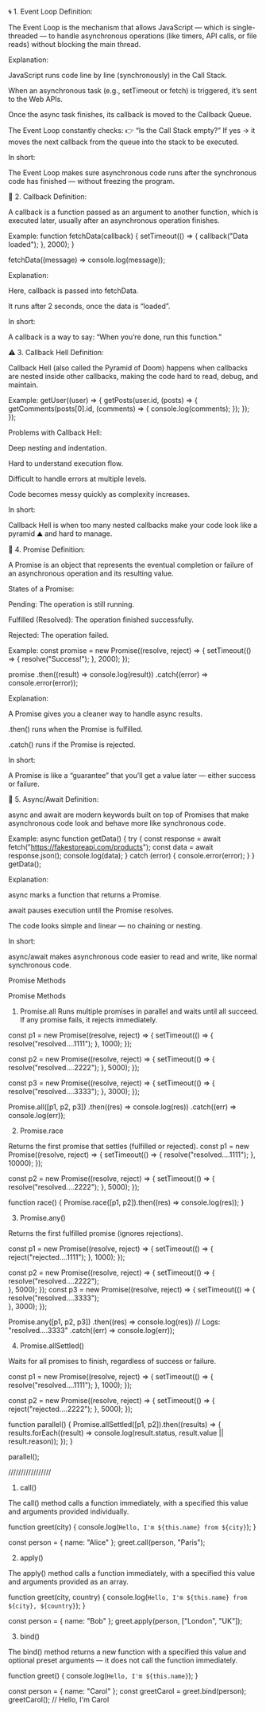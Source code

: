 🌀 1. Event Loop
Definition:

The Event Loop is the mechanism that allows JavaScript — which is single-threaded — to handle asynchronous operations (like timers, API calls, or file reads) without blocking the main thread.

Explanation:

JavaScript runs code line by line (synchronously) in the Call Stack.

When an asynchronous task (e.g., setTimeout or fetch) is triggered, it’s sent to the Web APIs.

Once the async task finishes, its callback is moved to the Callback Queue.

The Event Loop constantly checks:
👉 “Is the Call Stack empty?”
If yes → it moves the next callback from the queue into the stack to be executed.

In short:

The Event Loop makes sure asynchronous code runs after the synchronous code has finished — without freezing the program.

🧩 2. Callback
Definition:

A callback is a function passed as an argument to another function, which is executed later, usually after an asynchronous operation finishes.

Example:
function fetchData(callback) {
setTimeout(() => {
callback("Data loaded");
}, 2000);
}

fetchData((message) => console.log(message));

Explanation:

Here, callback is passed into fetchData.

It runs after 2 seconds, once the data is “loaded”.

In short:

A callback is a way to say: “When you’re done, run this function.”

⚠️ 3. Callback Hell
Definition:

Callback Hell (also called the Pyramid of Doom) happens when callbacks are nested inside other callbacks, making the code hard to read, debug, and maintain.

Example:
getUser((user) => {
getPosts(user.id, (posts) => {
getComments(posts[0].id, (comments) => {
console.log(comments);
});
});
});

Problems with Callback Hell:

Deep nesting and indentation.

Hard to understand execution flow.

Difficult to handle errors at multiple levels.

Code becomes messy quickly as complexity increases.

In short:

Callback Hell is when too many nested callbacks make your code look like a pyramid ⛰️ and hard to manage.

💎 4. Promise
Definition:

A Promise is an object that represents the eventual completion or failure of an asynchronous operation and its resulting value.

States of a Promise:

Pending: The operation is still running.

Fulfilled (Resolved): The operation finished successfully.

Rejected: The operation failed.

Example:
const promise = new Promise((resolve, reject) => {
setTimeout(() => {
resolve("Success!");
}, 2000);
});

promise
.then((result) => console.log(result))
.catch((error) => console.error(error));

Explanation:

A Promise gives you a cleaner way to handle async results.

.then() runs when the Promise is fulfilled.

.catch() runs if the Promise is rejected.

In short:

A Promise is like a “guarantee” that you’ll get a value later — either success or failure.

🧭 5. Async/Await
Definition:

async and await are modern keywords built on top of Promises that make asynchronous code look and behave more like synchronous code.

Example:
async function getData() {
try {
const response = await fetch("https://fakestoreapi.com/products");
const data = await response.json();
console.log(data);
} catch (error) {
console.error(error);
}
}
getData();

Explanation:

async marks a function that returns a Promise.

await pauses execution until the Promise resolves.

The code looks simple and linear — no chaining or nesting.

In short:

async/await makes asynchronous code easier to read and write, like normal synchronous code.

Promise Methods

Promise Methods

1. Promise.all
   Runs multiple promises in parallel and waits until all succeed. If any promise fails, it rejects immediately.

const p1 = new Promise((resolve, reject) => {
setTimeout(() => {
resolve("resolved....1111");
}, 1000);
});

const p2 = new Promise((resolve, reject) => {
setTimeout(() => {
resolve("resolved....2222");
}, 5000);
});

const p3 = new Promise((resolve, reject) => {
setTimeout(() => {
resolve("resolved....3333");
}, 3000);
});

Promise.all([p1, p2, p3])
.then((res) => console.log(res))
.catch((err) => console.log(err));

2. Promise.race

Returns the first promise that settles (fulfilled or rejected).
const p1 = new Promise((resolve, reject) => {
setTimeout(() => {
resolve("resolved....1111");
}, 10000);
});

const p2 = new Promise((resolve, reject) => {
setTimeout(() => {
resolve("resolved....2222");
}, 5000);
});

function race() {
Promise.race([p1, p2]).then((res) => console.log(res));
}

3. Promise.any()

Returns the first fulfilled promise (ignores rejections).

const p1 = new Promise((resolve, reject) => {
setTimeout(() => {
reject("rejected....1111");
}, 1000);
});

const p2 = new Promise((resolve, reject) => {
setTimeout(() => {
resolve("resolved....2222");  
 }, 5000);
});
const p3 = new Promise((resolve, reject) => {
setTimeout(() => {
resolve("resolved....3333");  
 }, 3000);
});

Promise.any([p1, p2, p3])
.then((res) => console.log(res)) // Logs: "resolved....3333"
.catch((err) => console.log(err));

4. Promise.allSettled()

Waits for all promises to finish, regardless of success or failure.

const p1 = new Promise((resolve, reject) => {
setTimeout(() => {
resolve("resolved....1111");
}, 1000);
});

const p2 = new Promise((resolve, reject) => {
setTimeout(() => {
reject("rejected....2222");
}, 5000);
});

function parallel() {
Promise.allSettled([p1, p2]).then((results) => {
results.forEach((result) => console.log(result.status, result.value || result.reason));
});
}

parallel();

/////////////////

1. call()

The call() method calls a function immediately, with a specified this value and arguments provided individually.

function greet(city) {
console.log(`Hello, I'm ${this.name} from ${city}`);
}

const person = { name: "Alice" };
greet.call(person, "Paris");

2. apply()

The apply() method calls a function immediately, with a specified this value and arguments provided as an array.

function greet(city, country) {
console.log(`Hello, I'm ${this.name} from ${city}, ${country}`);
}

const person = { name: "Bob" };
greet.apply(person, ["London", "UK"]);

3. bind()

The bind() method returns a new function with a specified this value and optional preset arguments — it does not call the function immediately.

function greet() {
console.log(`Hello, I'm ${this.name}`);
}

const person = { name: "Carol" };
const greetCarol = greet.bind(person);
greetCarol();
// Hello, I'm Carol
